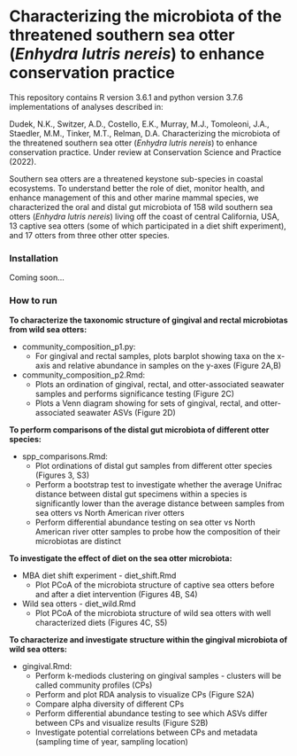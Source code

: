 # Characterizing the microbiota of the threatened southern sea otter (_Enhydra lutris nereis_) to enhance conservation practice

This repository contains R version 3.6.1 and python version 3.7.6 implementations of analyses described in:

Dudek, N.K., Switzer, A.D., Costello, E.K., Murray, M.J., Tomoleoni, J.A., Staedler, M.M., Tinker, M.T., Relman, D.A. Characterizing the microbiota of the threatened southern sea otter (_Enhydra lutris nereis_) to enhance conservation practice. Under review at Conservation Science and Practice (2022).

Southern sea otters are a threatened keystone sub-species in coastal ecosystems. To understand better the role of diet, monitor health, and enhance management of this and other marine mammal species, we characterized the oral and distal gut microbiota of 158 wild southern sea otters (_Enhydra lutris nereis_) living off the coast of central California, USA, 13 captive sea otters (some of which participated in a diet shift experiment), and 17 otters from three other otter species.

### Installation

Coming soon...

### How to run

**To characterize the taxonomic structure of gingival and rectal microbiotas from wild sea otters:**
- community_composition_p1.py: 
  -  For gingival and rectal samples, plots barplot showing taxa on the x-axis and relative abundance in samples on the y-axes (Figure 2A,B)
- community_composition_p2.Rmd: 
  - Plots an ordination of gingival, rectal, and otter-associated seawater samples and performs significance testing (Figure 2C)
  - Plots a Venn diagram showing for sets of gingival, rectal, and otter-associated seawater ASVs (Figure 2D)

**To perform comparisons of the distal gut microbiota of different otter species:**
- spp_comparisons.Rmd: 
  - Plot ordinations of distal gut samples from different otter species (Figures 3, S3)
  - Perform a bootstrap test to investigate whether the average Unifrac distance between distal gut specimens within a species is significantly lower than the average distance between samples from sea otters vs North American river otters
  - Perform differential abundance testing on sea otter vs North American river otter samples to probe how the composition of their microbiotas are distinct

**To investigate the effect of diet on the sea otter microbiota:**
- MBA diet shift experiment - diet_shift.Rmd
  - Plot PCoA of the microbiota structure of captive sea otters before and after a diet intervention (Figures 4B, S4)
- Wild sea otters - diet_wild.Rmd
  - Plot PCoA of the microbiota structure of wild sea otters with well characterized diets (Figures 4C, S5)

**To characterize and investigate structure within the gingival microbiota of wild sea otters:**
- gingival.Rmd:
  - Perform k-mediods clustering on gingival samples - clusters will be called community profiles (CPs)
  - Perform and plot RDA analysis to visualize CPs (Figure S2A)
  - Compare alpha diversity of different CPs
  - Perform differential abundance testing to see which ASVs differ between CPs and visualize results (Figure S2B)
  - Investigate potential correlations between CPs and metadata (sampling time of year, sampling location)
